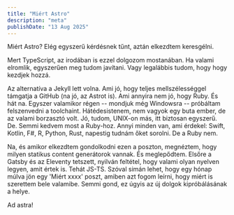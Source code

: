 ```yaml
---
title: "Miért Astro"
description: "meta"
publishDate: "13 Aug 2025"
---
```


Miért Astro? Elég egyszerű kérdésnek tűnt, aztán elkezdtem keresgélni.

Mert TypeScript, az irodában is ezzel dolgozom mostanában. Ha valami elromlik, egyszerűen meg tudom javítani. Vagy legalábbis tudom, hogy hogy kezdjek hozzá.

Az alternatíva a Jekyll lett volna. Ami jó, hogy teljes mellszélességgel támgatja a GitHub (na jó, az Astrot is). Ami annyira nem jó, hogy Ruby. És hát na. Egyszer valamikor régen -- mondjuk még Windowsra -- próbáltam felszenvedni a toolchaint. Hátédesistenem, nem vagyok egy buta ember, de az valami borzasztó volt. Jó, tudom, UNIX-on más, itt biztosan egyszerű. De. Semmi kedvem most a Ruby-hoz. Annyi minden van, ami érdekel: Swift, Kotlin, F#, R, Python, Rust, napestig tudnám őket sorolni. De a Ruby nem.

Na, és amikor elkezdtem gondolkodni ezen a poszton, megnéztem, hogy milyen statikus content generátorok vannak. És meglepődtem. Elsőre a Gatsby és az Eleventy tetszett, nyilván feltétel, hogy valami olyan nyelven legyen, amit értek is. Tehát JS-TS. Szóval simán lehet, hogy egy hónap múlva jön egy 'Miért xxxx' poszt, amiben azt fogom leírni, hogy miért is szerettem bele valamibe. Semmi gond, ez úgyis az új dolgok kipróbálásának a helye.

Ad astra!